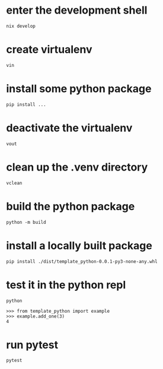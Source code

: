 # enter the development shell

`nix develop`

# create virtualenv

`vin`

# install some python package

`pip install ...`

# deactivate the virtualenv

`vout`

# clean up the .venv directory

`vclean`

# build the python package

`python -m build`

# install a locally built package

`pip install ./dist/template_python-0.0.1-py3-none-any.whl`

# test it in the python repl

`python`

```
>>> from template_python import example
>>> example.add_one(3)
4
```

# run pytest

`pytest`
